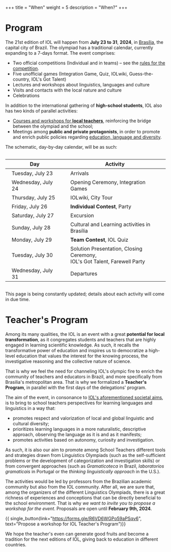 +++
title = "When"
weight = 5
description = "When?"
+++

# Program

The 21st edition of IOL will happen from **July 23 to 31**, **2024**, in [Brasília](/where), the capital city of Brazil. The olympiad has a traditional calendar, currently expanding to a 7-days format. The event comprises:

* Two official competitions (Individual and in teams) – see the [rules for the competition](https://ioling.org/rules/IOL_Rules.pdf).
* Five unofficial games (Integration Game, Quiz, IOLwiki, Guess-the-country, IOL's Got Talent)
* Lectures and workshops about linguistics, languages and culture
* Visits and contacts with the local nature and culture
* Celebrations

In addition to the international gathering of **high-school students**, IOL also has two kinds of parallel activities:

* [Courses and workshops for **local teachers**](#teacher-s-program), reinforcing the bridge between the olympiad and the school;
* Meetings among **public and private protagonists**, in order to promote and enrich public policies regarding [education, language and diversity](/why#education-language-and-diversity).

The schematic, day-by-day calendar, will be as such:

<style>
td {
  padding: 4px 20px;
}
</style>
<div align="center" style="overflow-x:auto;">

| Day | Activity |
|-----|----------|
| Tuesday, July 23 |  Arrivals |
| Wednesday, July 24 |  Opening Ceremony, Integration Games |
| Thursday, July 25 |  IOLwiki, City Tour |
| Friday, July 26 |  **Individual Contest**, Party |
| Saturday, July 27 |  Excursion |
| Sunday, July 28 |  Cultural and Learning activities in Brasília |
| Monday, July 29 |  **Team Contest**, IOL Quiz |
| Tuesday, July 30 |  Solution Presentation, Closing Ceremony,<br/>IOL's Got Talent, Farewell Party |
| Wednesday, July 31 |  Departures |

</div>

This page is being constantly updated; details about each activity will come in due time.

# Teacher's Program

Among its many qualities, the IOL is an event with a great **potential for local transformation**, as it congregates students and teachers that are highly engaged in learning scientific knowledge. As such, it recalls the transformative power of education and inspires us to democratize a high-level education that values the interest for the knowing process, the investigative reasoning and the collective nature of science.

That is why we feel the need for channeling IOL's olympic fire to enrich the community of teachers and educators in Brazil, and more specifically from Brasilia's metropolitan area. That is why we formalized a **Teacher's Program**, in parallel with the first days of the delegations' program.

The aim of the event, in consonance to [IOL's aforementioned societal aims](/why#education-language-and-diversity), is to bring to school teachers perspectives for learning languages and linguistics in a way that:

* promotes respect and valorization of local and global linguistic and cultural diversity;
* prioritizes learning languages in a more naturalistic, descriptive approach, observing the language as it is and as it manifests;
* promotes activities based on autonomy, curiosity and investigation.

As such, it is also our aim to promote among School Teachers different tools and strategies drawn from Linguistics Olympiads (such as the self-sufficient problems or the development of categorization and investigation skills) or from convergent approaches (such as *Gramaticoteca* in Brazil, *laboratorios gramaticais* in Portugal or the *thinking linguistically approach* in the U.S.).

The activities would be led by professors from the Brazilian academic community but also from the IOL community. After all, we are sure that, among the organizers of the different Linguistics Olympiads, there is a great richness of experiences and conceptions that can be directly beneficial to the school environment. That is why *we want to invite you to propose a workshop for the event*. Proposals are open until **February 9th, 2024**.

{{ single_button(link="https://forms.gle/R6VD6WGPo59aPSqv6", text="Propose a workshop for IOL Teacher's Program")}}

We hope the teacher's even can generate good fruits and become a tradition for the next editions of IOL, giving back to education in different countries.
